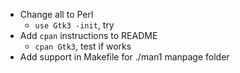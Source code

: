 * Change all to Perl
  * `use Gtk3 -init`, try
* Add `cpan` instructions to README
  * `cpan Gtk3`, test if works
* Add support in Makefile for ./man1 manpage folder
